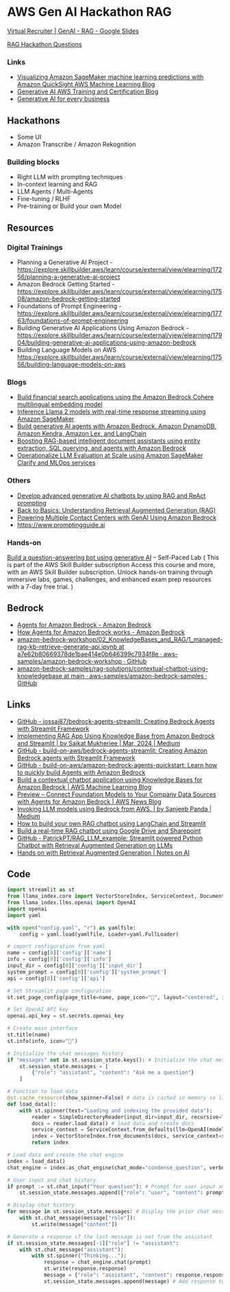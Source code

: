 # AWS Gen AI Hackathon RAG

[Virtual Recruiter | GenAI - RAG - Google Slides](https://docs.google.com/presentation/d/1PL-uccbMAo21G0YkorF-RGwG5tqr-Sxm72lLsLggF_M/edit?usp=sharing)

[RAG Hackathon Questions](ai/llm/rag-hackathon-questions.md)

### Links

- [Visualizing Amazon SageMaker machine learning predictions with Amazon QuickSight AWS Machine Learning Blog](https://aws.amazon.com/blogs/machine-learning/making-machine-learning-predictions-in-amazon-quicksight-and-amazon-sagemaker/)
- [Generative AI AWS Training and Certification Blog](https://aws.amazon.com/blogs/training-and-certification/category/artificial-intelligence/generative-ai/)
- [Generative AI for every business](https://aws.amazon.com/generative-ai/)

## Hackathons

- Some UI
- Amazon Transcribe / Amazon Rekognition

### Building blocks

- Right LLM with prompting techniques
- In-context learning and RAG
- LLM Agents / Multi-Agents
- Fine-tuning / RLHF
- Pre-training or Build your own Model

## Resources

### Digital Trainings

- Planning a Generative AI Project - https://explore.skillbuilder.aws/learn/course/external/view/elearning/17256/planning-a-generative-ai-project
- Amazon Bedrock Getting Started - https://explore.skillbuilder.aws/learn/course/external/view/elearning/17508/amazon-bedrock-getting-started
- Foundations of Prompt Engineering - https://explore.skillbuilder.aws/learn/course/external/view/elearning/17763/foundations-of-prompt-engineering
- Building Generative AI Applications Using Amazon Bedrock - https://explore.skillbuilder.aws/learn/course/external/view/elearning/17904/building-generative-ai-applications-using-amazon-bedrock
- Building Language Models on AWS https://explore.skillbuilder.aws/learn/course/external/view/elearning/17556/building-language-models-on-aws

### Blogs

- [Build financial search applications using the Amazon Bedrock Cohere multilingual embedding model](https://aws.amazon.com/blogs/machine-learning/build-financial-search-applications-using-the-amazon-bedrock-cohere-multilingual-embedding-model/)
- [Inference Llama 2 models with real-time response streaming using Amazon SageMaker](https://aws.amazon.com/blogs/machine-learning/inference-llama-2-models-with-real-time-response-streaming-using-amazon-sagemaker/)
- [Build generative AI agents with Amazon Bedrock, Amazon DynamoDB, Amazon Kendra, Amazon Lex, and LangChain](https://aws.amazon.com/blogs/machine-learning/build-generative-ai-agents-with-amazon-bedrock-amazon-dynamodb-amazon-kendra-amazon-lex-and-langchain/)
- [Boosting RAG-based intelligent document assistants using entity extraction, SQL querying, and agents with Amazon Bedrock](https://aws.amazon.com/blogs/machine-learning/boosting-rag-based-intelligent-document-assistants-using-entity-extraction-sql-querying-and-agents-with-amazon-bedrock/)
- [Operationalize LLM Evaluation at Scale using Amazon SageMaker Clarify and MLOps services](https://aws.amazon.com/blogs/machine-learning/operationalize-llm-evaluation-at-scale-using-amazon-sagemaker-clarify-and-mlops-services/)

### Others

- [Develop advanced generative AI chatbots by using RAG and ReAct prompting](https://docs.aws.amazon.com/prescriptive-guidance/latest/patterns/develop-advanced-generative-ai-chatbots-by-using-rag-and-react-prompting.html?did=pg_card&trk=pg_card)
- [Back to Basics: Understanding Retrieval Augmented Generation (RAG)](https://www.youtube.com/watch?v=_sq3ixXMQTc)
- [Powering Multiple Contact Centers with GenAI Using Amazon Bedrock](https://docs.aws.amazon.com/pdfs/architecture-diagrams/latest/powering-multiple-contact-centers-with-gen-ai-using-amazon-bedrock/powering-multiple-contact-centers-with-gen-ai-using-amazon-bedrock.pdf#powering-multiple-contact-centers-with-gen-ai-using-amazon-bedrock)
- https://www.promptingguide.ai

### Hands-on

[Build a question-answering bot using generative AI](https://explore.skillbuilder.aws/learn/course/external/view/elearning/17392/build-a-question-answering-bot-using-generative-ai) – Self-Paced Lab ( This is part of the AWS Skill Builder subscription Access this course and more, with an AWS Skill Builder subscription. Unlock hands-on training through immersive labs, games, challenges, and enhanced exam prep resources with a 7-day free trial. )

## Bedrock

- [Agents for Amazon Bedrock - Amazon Bedrock](https://docs.aws.amazon.com/bedrock/latest/userguide/agents.html)
- [How Agents for Amazon Bedrock works - Amazon Bedrock](https://docs.aws.amazon.com/bedrock/latest/userguide/agents-how.html)
- [amazon-bedrock-workshop/02\_KnowledgeBases\_and\_RAG/1\_managed-rag-kb-retrieve-generate-api.ipynb at a7e62b80669378de1bae414e0b646399c7934f8e · aws-samples/amazon-bedrock-workshop · GitHub](https://github.com/aws-samples/amazon-bedrock-workshop/blob/a7e62b80669378de1bae414e0b646399c7934f8e/02_KnowledgeBases_and_RAG/1_managed-rag-kb-retrieve-generate-api.ipynb)
- [amazon-bedrock-samples/rag-solutions/contextual-chatbot-using-knowledgebase at main · aws-samples/amazon-bedrock-samples · GitHub](https://github.com/aws-samples/amazon-bedrock-samples/tree/main/rag-solutions/contextual-chatbot-using-knowledgebase)

## Links

- [GitHub - jossai87/bedrock-agents-streamlit: Creating Bedrock Agents with Streamlit Framework](https://github.com/jossai87/bedrock-agents-streamlit)
- [Implementing RAG App Using Knowledge Base from Amazon Bedrock and Streamlit | by Saikat Mukherjee | Mar, 2024 | Medium](https://medium.com/@saikatm.courses/implementing-rag-app-using-knowledge-base-from-amazon-bedrock-and-streamlit-e52f8300f01d)
- [GitHub - build-on-aws/bedrock-agents-streamlit: Creating Amazon Bedrock agents with Streamlit Framework](https://github.com/build-on-aws/bedrock-agents-streamlit)
- [GitHub - build-on-aws/amazon-bedrock-agents-quickstart: Learn how to quickly build Agents with Amazon Bedrock](https://github.com/build-on-aws/amazon-bedrock-agents-quickstart)
- [Build a contextual chatbot application using Knowledge Bases for Amazon Bedrock | AWS Machine Learning Blog](https://aws.amazon.com/blogs/machine-learning/build-a-contextual-chatbot-application-using-knowledge-bases-for-amazon-bedrock/#:~:text=On%20the%20Amazon%20Bedrock%20console,a%20name%20for%20the%20role.)
- [Preview – Connect Foundation Models to Your Company Data Sources with Agents for Amazon Bedrock | AWS News Blog](https://aws.amazon.com/blogs/aws/preview-connect-foundation-models-to-your-company-data-sources-with-agents-for-amazon-bedrock/)
- [Invoking LLM models using Bedrock from AWS. | by Sanjeeb Panda | Medium](https://medium.com/@sanjeebmeister/invoking-llm-models-using-bedrock-from-aws-37ee5d692819)
- [How to build your own RAG chatbot using LangChain and Streamlit](https://www.linkedin.com/pulse/how-build-your-own-rag-chatbot-using-langchain-streamlit-sri-laxmi-fktbc/)
- [Build a real-time RAG chatbot using Google Drive and Sharepoint](https://blog.streamlit.io/build-a-real-time-rag-chatbot-google-drive-sharepoint/)
- [GitHub - PatrickPT/RAG\_LLM\_example: Streamlit powered Python Chatbot with Retrieval Augmented Generation on LLMs](https://github.com/PatrickPT/RAG_LLM_example)
- [Hands on with Retrieval Augmented Generation | Notes on AI](https://patrickpt.github.io/posts/hands-on-rag/)

## Code

```python
import streamlit as st
from llama_index.core import VectorStoreIndex, ServiceContext, Document, SimpleDirectoryReader
from llama_index.llms.openai import OpenAI
import openai
import yaml

with open("config.yaml", "r") as yamlfile:
    config = yaml.load(yamlfile, Loader=yaml.FullLoader)

# import configuration from yaml
name = config[0]['config']['name']
info = config[0]['config']['info']
input_dir = config[0]['config']['input_dir']
system_prompt = config[0]['config']['system_prompt']
api = config[0]['config']['api']

# Set Streamlit page configuration
st.set_page_config(page_title=name, page_icon="🦙", layout="centered", initial_sidebar_state="auto", menu_items=None)

# Set OpenAI API key
openai.api_key = st.secrets.openai_key

# Create main interface
st.title(name)
st.info(info, icon="📃")

# Initialize the chat messages history
if "messages" not in st.session_state.keys(): # Initialize the chat messages history
    st.session_state.messages = [
        {"role": "assistant", "content": "Ask me a question"}
    ]

# Function to load data
@st.cache_resource(show_spinner=False) # data is cached in memory so limit the knowledge base according to your machine
def load_data():
    with st.spinner(text="Loading and indexing the provided data"):
        reader = SimpleDirectoryReader(input_dir=input_dir, recursive=True) # read recursively all directories
        docs = reader.load_data() # load data and create docs
        service_context = ServiceContext.from_defaults(llm=OpenAI(model=api, temperature=0.5, system_prompt=system_prompt))# add a permanent service prompt which is added
        index = VectorStoreIndex.from_documents(docs, service_context=service_context) # create your vector database
        return index

# Load data and create the chat engine
index = load_data()
chat_engine = index.as_chat_engine(chat_mode="condense_question", verbose=True)

# User input and chat history
if prompt := st.chat_input("Your question"): # Prompt for user input and save to chat history
    st.session_state.messages.append({"role": "user", "content": prompt})

# Display chat history
for message in st.session_state.messages: # Display the prior chat messages
    with st.chat_message(message["role"]):
        st.write(message["content"])

# Generate a response if the last message is not from the assistant
if st.session_state.messages[-1]["role"] != "assistant":
    with st.chat_message("assistant"):
        with st.spinner("Thinking..."):
            response = chat_engine.chat(prompt)
            st.write(response.response)
            message = {"role": "assistant", "content": response.response}
            st.session_state.messages.append(message) # Add response to message history
```
